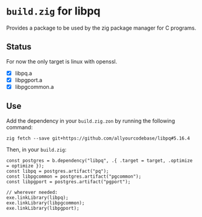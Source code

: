# `build.zig` for libpq

Provides a package to be used by the zig package manager for C programs.

## Status

For now the only target is linux with openssl.

- [x] libpq.a
- [x] libpgport.a
- [x] libpgcommon.a

## Use

Add the dependency in your `build.zig.zon` by running the following command:
```zig
zig fetch --save git+https://github.com/allyourcodebase/libpq#5.16.4
```

Then, in your `build.zig`:
```zig
const postgres = b.dependency("libpq", .{ .target = target, .optimize = optimize });
const libpq = postgres.artifact("pq");
const libpgcommon = postgres.artifact("pgcommon");
const libpgport = postgres.artifact("pgport");

// wherever needed:
exe.linkLibrary(libpq);
exe.linkLibrary(libpgcommon);
exe.linkLibrary(libpgport);
```
